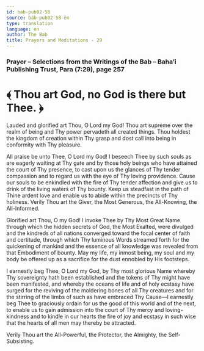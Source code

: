 ```yaml
---
id: bab-pub02-58
source: bab-pub02-58-en
type: translation
language: en
author: The Bab
title: Prayers and Meditations - 29
---
```

### Prayer – Selections from the Writings of the Bab – Baha’i Publishing Trust, Para (7:29), page 257

# ﴾ Thou art God, no God is there but Thee. ﴿

Lauded and glorified art Thou, O Lord my God! Thou art supreme over the realm of being and Thy power pervadeth all created things. Thou holdest the kingdom of creation within Thy grasp and dost call into being in conformity with Thy pleasure.

All praise be unto Thee, O Lord my God! I beseech Thee by such souls as are eagerly waiting at Thy gate and by those holy beings who have attained the court of Thy presence, to cast upon us the glances of Thy tender compassion and to regard us with the eye of Thy loving providence. Cause our souls to be enkindled with the fire of Thy tender affection and give us to drink of the living waters of Thy bounty. Keep us steadfast in the path of Thine ardent love and enable us to abide within the precincts of Thy holiness. Verily Thou art the Giver, the Most Generous, the All-Knowing, the All-Informed.

Glorified art Thou, O my God! I invoke Thee by Thy Most Great Name through which the hidden secrets of God, the Most Exalted, were divulged and the kindreds of all nations converged toward the focal center of faith and certitude, through which Thy luminous Words streamed forth for the quickening of mankind and the essence of all knowledge was revealed from that Embodiment of bounty. May my life, my inmost being, my soul and my body be offered up as a sacrifice for the dust ennobled by His footsteps.

I earnestly beg Thee, O Lord my God, by Thy most glorious Name whereby Thy sovereignty hath been established and the tokens of Thy might have been manifested, and whereby the oceans of life and of holy ecstasy have surged for the reviving of the moldering bones of all Thy creatures and for the stirring of the limbs of such as have embraced Thy Cause—I earnestly beg Thee to graciously ordain for us the good of this world and of the next, to enable us to gain admission into the court of Thy mercy and loving-kindness and to kindle in our hearts the fire of joy and ecstasy in such wise that the hearts of all men may thereby be attracted.

Verily Thou art the All-Powerful, the Protector, the Almighty, the Self-Subsisting.